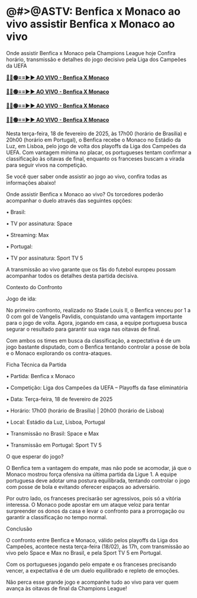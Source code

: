 # @#>@ASTV: Benfica x Monaco ao vivo assistir Benfica x Monaco ao vivo

Onde assistir Benfica x Monaco pela Champions League hoje Confira horário, transmissão e detalhes do jogo decisivo pela Liga dos Campeões da UEFA

**[🔴🌐🟢==►► AO VIVO - Benfica X Monaco](https://tinyurl.com/4dwhr6d4)**

**[🔴🌐🟢==►► AO VIVO - Benfica X Monaco](https://tinyurl.com/4dwhr6d4)**

**[🔴🌐🟢==►► AO VIVO - Benfica X Monaco](https://tinyurl.com/4dwhr6d4)**

**[🔴🌐🟢==►► AO VIVO - Benfica X Monaco](https://tinyurl.com/4dwhr6d4)**

Nesta terça-feira, 18 de fevereiro de 2025, às 17h00 (horário de Brasília) e 20h00 (horário em Portugal), o Benfica recebe o Monaco no Estádio da Luz, em Lisboa, pelo jogo de volta dos playoffs da Liga dos Campeões da UEFA. Com vantagem mínima no placar, os portugueses tentam confirmar a classificação às oitavas de final, enquanto os franceses buscam a virada para seguir vivos na competição.

Se você quer saber onde assistir ao jogo ao vivo, confira todas as informações abaixo!


Onde assistir Benfica x Monaco ao vivo?
Os torcedores poderão acompanhar o duelo através das seguintes opções:

• Brasil:

• TV por assinatura: Space

• Streaming: Max

• Portugal:

• TV por assinatura: Sport TV 5


A transmissão ao vivo garante que os fãs do futebol europeu possam acompanhar todos os detalhes desta partida decisiva.

Contexto do Confronto

Jogo de ida:

No primeiro confronto, realizado no Stade Louis II, o Benfica venceu por 1 a 0 com gol de Vangelis Pavlidis, conquistando uma vantagem importante para o jogo de volta. Agora, jogando em casa, a equipe portuguesa busca segurar o resultado para garantir sua vaga nas oitavas de final.


Com ambos os times em busca da classificação, a expectativa é de um jogo bastante disputado, com o Benfica tentando controlar a posse de bola e o Monaco explorando os contra-ataques.

Ficha Técnica da Partida

• Partida: Benfica x Monaco

• Competição: Liga dos Campeões da UEFA – Playoffs da fase eliminatória

• Data: Terça-feira, 18 de fevereiro de 2025

• Horário: 17h00 (horário de Brasília) | 20h00 (horário de Lisboa)

• Local: Estádio da Luz, Lisboa, Portugal

• Transmissão no Brasil: Space e Max

• Transmissão em Portugal: Sport TV 5

O que esperar do jogo?

O Benfica tem a vantagem do empate, mas não pode se acomodar, já que o Monaco mostrou força ofensiva na última partida da Ligue 1. A equipe portuguesa deve adotar uma postura equilibrada, tentando controlar o jogo com posse de bola e evitando oferecer espaços ao adversário.

Por outro lado, os franceses precisarão ser agressivos, pois só a vitória interessa. O Monaco pode apostar em um ataque veloz para tentar surpreender os donos da casa e levar o confronto para a prorrogação ou garantir a classificação no tempo normal.

Conclusão

O confronto entre Benfica e Monaco, válido pelos playoffs da Liga dos Campeões, acontece nesta terça-feira (18/02), às 17h, com transmissão ao vivo pelo Space e Max no Brasil, e pela Sport TV 5 em Portugal.

Com os portugueses jogando pelo empate e os franceses precisando vencer, a expectativa é de um duelo equilibrado e repleto de emoções.

Não perca esse grande jogo e acompanhe tudo ao vivo para ver quem avança às oitavas de final da Champions League!
